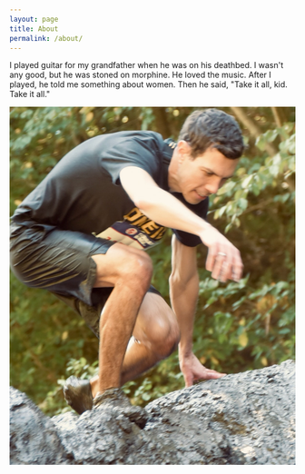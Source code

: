 ```yaml
---
layout: page
title: About
permalink: /about/
---
```


I played guitar for my grandfather when he was on his deathbed. I wasn't any good, but he was stoned on morphine. He loved the music. After I played, he told me something about women. Then he said, "Take it all, kid. Take it all."

![Joe climbing over a mound of mud in a race](/assets/race.jpeg)